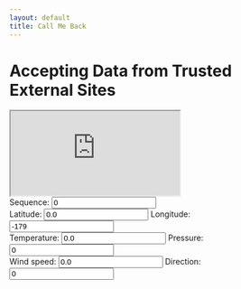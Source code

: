 ```yaml
---
layout: default
title: Call Me Back
---
```

<h1>Accepting Data from Trusted External Sites</h1>

<iframe id="ecgc" src="https://geo.weather.gc.ca/geomet?service=WFS&version=2.0.0&request=GetFeature&typename=CURRENT_CONDITIONS&filter=<Filter><PropertyIsEqualTo><PropertyName>name</PropertyName><Literal>Deer Lake</Literal></PropertyIsEqualTo></Filter>&OUTPUTFORMAT=GeoJSON"></iframe>

<form name="owmfix" id="owmfix">
Sequence: <input type="number" id="owmseq" name="owmseq" value = "0" /> <br />
Latitude: <input type="number" id="owmlat" name="owmlat" value = "0.0" /> Longitude: <input type="number" id="owmlon" name="owmlon" value="-179" /> <br />
Temperature: <input type="number" id="owmtemp" name="owmtemp" value = "0.0" /> Pressure: <input type="number" id="owmatm" name="owmatm" value="0" /> <br />
Wind speed: <input type="number" id="owmwspd" name="owmwspd" value = "0.0" /> Direction: <input type="number" id="owmwdir" name="owmwdir" value="0" />
</form>

<div id="myplot" ></div>

<script type="application/javascript">
var owmfixes = [];
var enumOwmlat = 0;
var enumOwmlon = 1;
var enumOwmtemp = 2;
var enumOwmatm = 3;
var enumOwmwspd = 4;
var enumOwmwdir=5;

var feeds = 0;
function recordContent(jcontent) {
    feeds = feeds + 1
    owmfixes.push([
        parseFloat(jcontent.coord.lat),
        parseFloat(jcontent.coord.lon),
        parseFloat(jcontent.main.temp),
        parseFloat(jcontent.main.pressure),
        parseFloat(jcontent.wind.speed),
    	parseFloat(jcontent.wind.deg)
   ]);
}

function showText(jcontent) {
    var form = document.getElementById('owmfix');
    form["owmlat"].value = jcontent.coord.lat
    form["owmlon"].value  = jcontent.coord.lon
    form["owmtemp"].value = jcontent.main.temp
    form["owmatm"].value = jcontent.main.pressure
    form["owmwspd"].value = jcontent.wind.speed
    form["owmwdir"].value = jcontent.wind.deg
    if (owmfixes.length<360) {
        recordContent(jcontent);
    }
    form["owmseq"].value = feeds; //update the sequence ID last 
}

function load_js(apikey) {
    var i;
    var owm = "https://api.openweathermap.org/data/2.5/weather"
    var lat = 0.0;
    var lon = (181+feeds)%360
    var url = owm+"?APPID="+apikey+"&lat="+lat+"&lon="+(lon>180.0?lon-360.0:lon)+"&callback=recordContent&seq="+Math.floor(feeds/360);
    var old = document.getElementById('jsonp');
    var head= document.getElementsByTagName('body')[0];
    var script= document.createElement('script');
    if (old) {
        old.remove();
    }
    script.id = 'jsonp';
    script.src= url;
    head.appendChild(script);
}
</script>

<script type="text/python">
from browser import document, window
from browser import timer
from browser.timer import request_animation_frame as raf
from browser.timer import cancel_animation_frame as caf
import time
import math
from datetime import datetime
import json

# paramters of graph
nx = 360
    
# animation/timer state variables
stopRequested = False
timerInstances = 0
counter = datetime.now()
id = None

# 'importing' the library
Bokeh = window.Bokeh
plt = Bokeh.Plotting
colours = ["black","green","blue","red"]
sources = [Bokeh.ColumnDataSource.new({
    'data': {'x': [x * 360.0/nx for x in range(nx+1)], 'y': [0.0]*(nx+1) }
}) for i in colours]

# create some ranges for the plot
xdr = Bokeh.Range1d.new({ "start": -0.01, "end": 360.01 });
ldr = Bokeh.Range1d.new({ "start": -15.01, "end": 15.01 });
rdr = Bokeh.Range1d.new({ "start": -150.01, "end": 150.01 });

# make the plot and add some tools
tools = "pan,zoom_in,zoom_out,reset"
fig1 = plt.figure({'title': "Data Visualization (1 RPM)", 'tools': tools})
fig1.x_range=xdr
fig1.y_range=ldr
fig1.extra_y_ranges["times10"]=rdr
yra = Bokeh.LinearAxis.new({"y_range_name":"times10"})
fig1.add_layout(yra, 'right')

lines = [fig1.line({"x": {"field" : "x"}, "y": {"field": "y"}, "source" : source,
    "line_width": 2,
    "line_color": colour,
    "line_dash" : []
}) for source,colour in zip(sources,colours)]

#for i,source in enumerate([sourceP,sourceT,sourceWN,sourceWE]):
#    lines[i].y_range_name=("times10" if max(abs(source.data.y))>15 else None)ur
# show the plot
mydiv = document['myplot']
plt.show(fig1, mydiv.elt)

feeds = 0;
def showText(owmfix,
    enumOwmlat = 0,
    enumOwmlon = 1,
    enumOwmtemp = 2,
    enumOwmatm = 3,
    enumOwmwspd = 4,
    enumOwmwdir=5
):
    global feeds;
    if not (owmfix is None):
        form = document;
        feeds = feeds + 1
        form["owmlat"].value = owmfix[enumOwmlat]
        form["owmlon"].value  = owmfix[enumOwmlon]
        form["owmtemp"].value = "%0.3f"%(owmfix[enumOwmtemp]-273.15)
        form["owmatm"].value = "%0.3f"%(0.1*owmfix[enumOwmatm])
        form["owmwspd"].value = owmfix[enumOwmwspd]
        form["owmwdir"].value = owmfix[enumOwmwdir]
        form["owmseq"].value = feeds; 

def UpdateFig1(
    enumOwmlat = 0,
    enumOwmlon = 1,
    enumOwmtemp = 2,
    enumOwmatm = 3,
    enumOwmwspd = 4,
    enumOwmwdir=5
):
    global sources
    global lines
    # generate the source data
    queue=[]
    owmfix = None
    while len(window.owmfixes)>0:
        owmfix=window.owmfixes.pop(0)
        queue.append([
            0.1*owmfix[enumOwmatm],
            owmfix[enumOwmtemp]-273.15,
            owmfix[enumOwmwspd]*math.cos(math.radians(owmfix[enumOwmwdir])),
            owmfix[enumOwmwspd]*math.sin(math.radians(owmfix[enumOwmwdir]))
        ]);
    for values in queue:	
        for source,line,value in zip(sources,lines,values):
            ly = source.data.y[1:]
            if abs(value)>150.0:
                value = ly[-1]
            ly.append(value)
            if abs(value)>15:
                line.y_range_name="times10"
                line.glyph.line_dash=[6, 3]
            #update the source data
            source.data.y = ly
            source.change.emit()
    showText(owmfix)
        
    
#animation/timed updates
def TimerUpdate(o):
    global stopRequested
    global id
    #
    if stopRequested:
        id = None
    else:
        UpdateFig1()
        id = raf(TimerUpdate)

def StartHandler(ev):
    global stopRequested
    global timerInstances
    global id
    #
    stopRequested = False
    if (timerInstances == 0) and (id is None):
        timerInstances = 1
        id = raf(TimerUpdate)

def StopHandler(ev):
    global stopRequested
    global timerInstances
    global id
    if not (id is None):
        caf(id)
        id = None
    if timerInstances>0:
        timerInstances -= 1
    stopRequested = True

useecgc=False;
def Every500ms():
    global counter
    fakeapi="b6907d289e10d714a6e88b30761fae22"
    apikey=document.query.getvalue("password",fakeapi)
    if (apikey!=fakeapi):
        now = datetime.now()
        elapsed = now - counter
        if elapsed.total_seconds()>=2.0:
            counter = now
            window.load_js(apikey)
        timer.set_timeout(Every500ms, 500)
    else:
        if not useecgc:
            window.alert("You must provide your own APIKEY")
            useecgc=True
        else:
            iframe=document["ecgc"]
            iframe.src = "https://geo.weather.gc.ca/geomet?service=WFS&version=2.0.0&request=GetFeature&typename=CURRENT_CONDITIONS&filter=<Filter><PropertyIsEqualTo><PropertyName>name</PropertyName><Literal>Deer Lake</Literal></PropertyIsEqualTo></Filter>&OUTPUTFORMAT=GeoJSON&calback="+"%i"%feeds;
            feeds = feeds + 1

timer.set_timeout(Every500ms, 500)
StartHandler(0)
</script>
